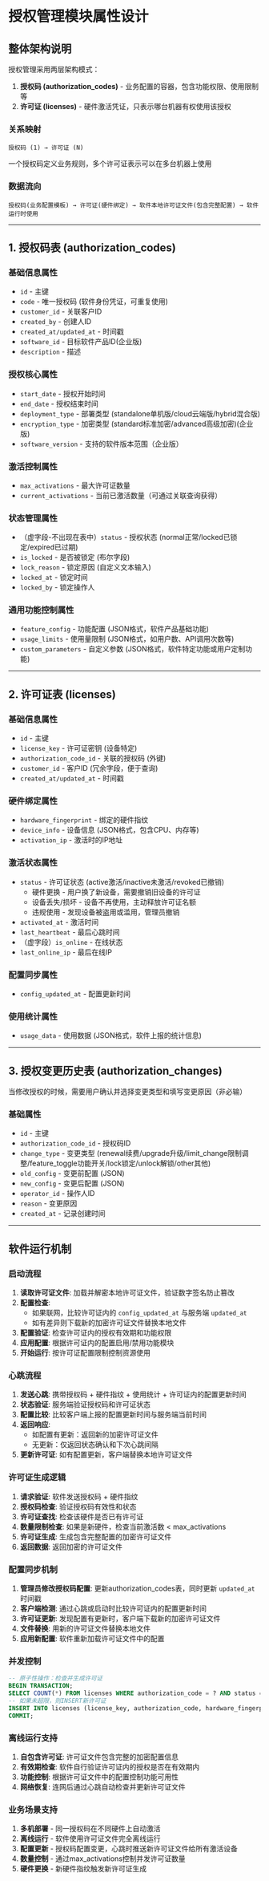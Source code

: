 # 授权管理模块属性设计

## 整体架构说明

授权管理采用两层架构模式：
1. **授权码 (authorization_codes)** - 业务配置的容器，包含功能权限、使用限制等
2. **许可证 (licenses)** - 硬件激活凭证，只表示哪台机器有权使用该授权

### 关系映射
```
授权码 (1) → 许可证 (N)
```
一个授权码定义业务规则，多个许可证表示可以在多台机器上使用

### 数据流向
```
授权码(业务配置模板) → 许可证(硬件绑定) → 软件本地许可证文件(包含完整配置) → 软件运行时使用
```


---

## 1. 授权码表 (authorization_codes)

### 基础信息属性
- `id` - 主键
- `code` - 唯一授权码 (软件身份凭证，可重复使用)
- `customer_id` - 关联客户ID
- `created_by` - 创建人ID
- `created_at/updated_at` - 时间戳
- `software_id` - 目标软件产品ID(企业版)
- `description` - 描述

### 授权核心属性
- `start_date` - 授权开始时间
- `end_date` - 授权结束时间
- `deployment_type` - 部署类型 (standalone单机版/cloud云端版/hybrid混合版)
- `encryption_type` - 加密类型 (standard标准加密/advanced高级加密)(企业版)
- `software_version` - 支持的软件版本范围（企业版）

### 激活控制属性
- `max_activations` - 最大许可证数量
- `current_activations` - 当前已激活数量（可通过关联查询获得）

### 状态管理属性
- （虚字段-不出现在表中）`status` - 授权状态 (normal正常/locked已锁定/expired已过期)
- `is_locked` - 是否被锁定 (布尔字段)
- `lock_reason` - 锁定原因 (自定义文本输入)
- `locked_at` - 锁定时间
- `locked_by` - 锁定操作人

### 通用功能控制属性
- `feature_config` - 功能配置 (JSON格式，软件产品基础功能)
- `usage_limits` - 使用量限制 (JSON格式，如用户数、API调用次数等)
- `custom_parameters` - 自定义参数 (JSON格式，软件特定功能或用户定制功能)


---

## 2. 许可证表 (licenses)

### 基础信息属性
- `id` - 主键
- `license_key` - 许可证密钥 (设备特定)
- `authorization_code_id` - 关联的授权码 (外键)
- `customer_id` - 客户ID (冗余字段，便于查询)
- `created_at/updated_at` - 时间戳

### 硬件绑定属性
- `hardware_fingerprint` - 绑定的硬件指纹
- `device_info` - 设备信息 (JSON格式，包含CPU、内存等)
- `activation_ip` - 激活时的IP地址

### 激活状态属性
- `status` - 许可证状态 (active激活/inactive未激活/revoked已撤销)
   - 硬件更换 - 用户换了新设备，需要撤销旧设备的许可证
   - 设备丢失/损坏 - 设备不再使用，主动释放许可证名额
   - 违规使用 - 发现设备被盗用或滥用，管理员撤销
- `activated_at` - 激活时间
- `last_heartbeat` - 最后心跳时间
- （虚字段）`is_online` - 在线状态
- `last_online_ip` - 最后在线IP

### 配置同步属性
- `config_updated_at` - 配置更新时间

### 使用统计属性
- `usage_data` - 使用数据 (JSON格式，软件上报的统计信息)

---

## 3. 授权变更历史表 (authorization_changes)

当修改授权的时候，需要用户确认并选择变更类型和填写变更原因（非必输）

### 基础属性
- `id` - 主键
- `authorization_code_id` - 授权码ID
- `change_type` - 变更类型 (renewal续费/upgrade升级/limit_change限制调整/feature_toggle功能开关/lock锁定/unlock解锁/other其他)
- `old_config` - 变更前配置 (JSON)
- `new_config` - 变更后配置 (JSON)
- `operator_id` - 操作人ID
- `reason` - 变更原因
- `created_at` - 记录创建时间

---

## 软件运行机制

### 启动流程
1. **读取许可证文件**: 加载并解密本地许可证文件，验证数字签名防止篡改
2. **配置检查**: 
   - 如果联网，比较许可证内的 `config_updated_at` 与服务端 `updated_at`
   - 如有差异则下载新的加密许可证文件替换本地文件
3. **配置验证**: 检查许可证内的授权有效期和功能权限
4. **应用配置**: 根据许可证内的配置启用/禁用功能模块
5. **开始运行**: 按许可证配置限制控制资源使用

### 心跳流程
1. **发送心跳**: 携带授权码 + 硬件指纹 + 使用统计 + 许可证内的配置更新时间
2. **状态验证**: 服务端验证授权码和许可证状态
3. **配置比较**: 比较客户端上报的配置更新时间与服务端当前时间
4. **返回响应**: 
   - 如配置有更新：返回新的加密许可证文件
   - 无更新：仅返回状态确认和下次心跳间隔
5. **更新许可证**: 如有配置更新，客户端替换本地许可证文件

### 许可证生成逻辑
1. **请求验证**: 软件发送授权码 + 硬件指纹
2. **授权码检查**: 验证授权码有效性和状态  
3. **许可证查找**: 检查该硬件是否已有许可证
4. **数量限制检查**: 如果是新硬件，检查当前激活数 < max_activations
5. **许可证生成**: 生成包含完整配置的加密许可证文件
6. **返回数据**: 返回加密的许可证文件

### 配置同步机制
1. **管理员修改授权码配置**: 更新authorization_codes表，同时更新 `updated_at` 时间戳
2. **客户端检测**: 通过心跳或启动时比较许可证内的配置更新时间
3. **许可证更新**: 发现配置有更新时，客户端下载新的加密许可证文件
4. **文件替换**: 用新的许可证文件替换本地文件
5. **应用新配置**: 软件重新加载许可证文件中的配置

### 并发控制
```sql
-- 原子性操作：检查并生成许可证
BEGIN TRANSACTION;
SELECT COUNT(*) FROM licenses WHERE authorization_code = ? AND status = 'active';
-- 如果未超限，则INSERT新许可证
INSERT INTO licenses (license_key, authorization_code, hardware_fingerprint, config_updated_at, ...) VALUES (...);
COMMIT;
```

### 离线运行支持
1. **自包含许可证**: 许可证文件包含完整的加密配置信息
2. **有效期检查**: 软件自行验证许可证内的授权是否在有效期内
3. **功能控制**: 根据许可证文件中的配置控制功能可用性
4. **网络恢复**: 连网后通过心跳自动检查并更新许可证文件

### 业务场景支持
1. **多机部署** - 同一授权码在不同硬件上自动激活
2. **离线运行** - 软件使用许可证文件完全离线运行
3. **配置更新** - 授权码配置变更，心跳时推送新许可证文件给所有激活设备
4. **数量控制** - 通过max_activations控制并发许可证数量
5. **硬件更换** - 新硬件指纹触发新许可证生成